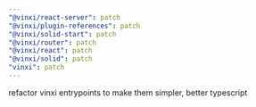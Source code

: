 ```yaml
---
"@vinxi/react-server": patch
"@vinxi/plugin-references": patch
"@vinxi/solid-start": patch
"@vinxi/router": patch
"@vinxi/react": patch
"@vinxi/solid": patch
"vinxi": patch
---
```


refactor vinxi entrypoints to make them simpler, better typescript
